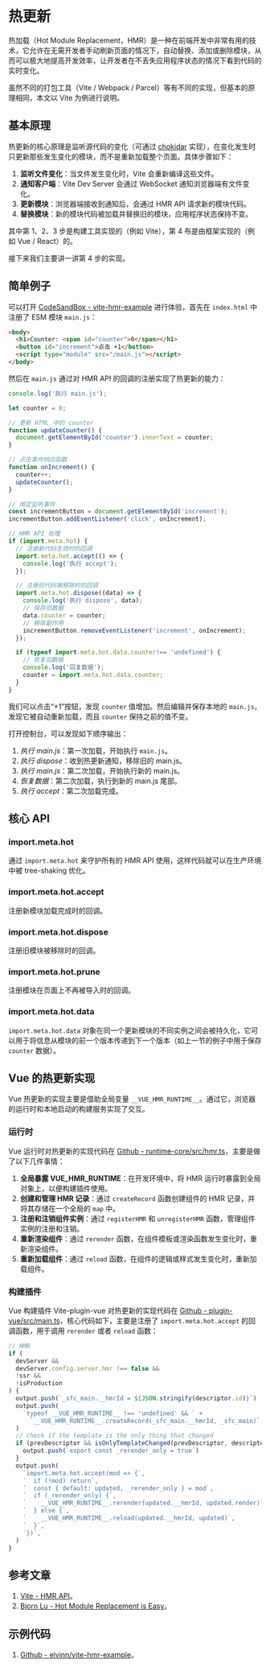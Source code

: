 # 热更新

热加载（Hot Module Replacement，HMR）是一种在前端开发中非常有用的技术，它允许在无需开发者手动刷新页面的情况下，自动替换、添加或删除模块，从而可以极大地提高开发效率，让开发者在不丢失应用程序状态的情况下看到代码的实时变化。

虽然不同的打包工具（Vite / Webpack / Parcel）等有不同的实现，但基本的原理相同，本文以 Vite 为例进行说明。

## 基本原理

热更新的核心原理是监听源代码的变化（可通过 [chokidar](https://github.com/paulmillr/chokidar) 实现），在变化发生时只更新那些发生变化的模块，而不是重新加载整个页面。具体步骤如下：

1. **监听文件变化**：当文件发生变化时，Vite 会重新编译这些文件。
2. **通知客户端**：Vite Dev Server 会通过 WebSocket 通知浏览器端有文件变化。
3. **更新模块**：浏览器端接收到通知后，会通过 HMR API 请求新的模块代码。
4. **替换模块**：新的模块代码被加载并替换旧的模块，应用程序状态保持不变。

其中第 1、2、3 步是构建工具实现的（例如 Vite），第 4 布是由框架实现的（例如 Vue / React）的。

接下来我们主要讲一讲第 4 步的实现。

## 简单例子

可以打开 [CodeSandBox - vite-hmr-example](https://codesandbox.io/p/github/elvinn/vite-hmr-example/main?layout=%257B%2522sidebarPanel%2522%253A%2522EXPLORER%2522%252C%2522rootPanelGroup%2522%253A%257B%2522direction%2522%253A%2522horizontal%2522%252C%2522contentType%2522%253A%2522UNKNOWN%2522%252C%2522type%2522%253A%2522PANEL_GROUP%2522%252C%2522id%2522%253A%2522ROOT_LAYOUT%2522%252C%2522panels%2522%253A%255B%257B%2522type%2522%253A%2522PANEL_GROUP%2522%252C%2522contentType%2522%253A%2522UNKNOWN%2522%252C%2522direction%2522%253A%2522vertical%2522%252C%2522id%2522%253A%2522clyl88ljt00073b5wson9j13k%2522%252C%2522sizes%2522%253A%255B70%252C30%255D%252C%2522panels%2522%253A%255B%257B%2522type%2522%253A%2522PANEL_GROUP%2522%252C%2522contentType%2522%253A%2522EDITOR%2522%252C%2522direction%2522%253A%2522horizontal%2522%252C%2522id%2522%253A%2522EDITOR%2522%252C%2522panels%2522%253A%255B%257B%2522type%2522%253A%2522PANEL%2522%252C%2522contentType%2522%253A%2522EDITOR%2522%252C%2522id%2522%253A%2522clyl88ljt00023b5w7c99ln0n%2522%257D%255D%257D%252C%257B%2522type%2522%253A%2522PANEL_GROUP%2522%252C%2522contentType%2522%253A%2522SHELLS%2522%252C%2522direction%2522%253A%2522horizontal%2522%252C%2522id%2522%253A%2522SHELLS%2522%252C%2522panels%2522%253A%255B%257B%2522type%2522%253A%2522PANEL%2522%252C%2522contentType%2522%253A%2522SHELLS%2522%252C%2522id%2522%253A%2522clyl88ljt00043b5w7y5bsln5%2522%257D%255D%252C%2522sizes%2522%253A%255B100%255D%257D%255D%257D%252C%257B%2522type%2522%253A%2522PANEL_GROUP%2522%252C%2522contentType%2522%253A%2522DEVTOOLS%2522%252C%2522direction%2522%253A%2522vertical%2522%252C%2522id%2522%253A%2522DEVTOOLS%2522%252C%2522panels%2522%253A%255B%257B%2522type%2522%253A%2522PANEL%2522%252C%2522contentType%2522%253A%2522DEVTOOLS%2522%252C%2522id%2522%253A%2522clyl88ljt00063b5w7lum0x65%2522%257D%255D%252C%2522sizes%2522%253A%255B100%255D%257D%255D%252C%2522sizes%2522%253A%255B50%252C50%255D%257D%252C%2522tabbedPanels%2522%253A%257B%2522clyl88ljt00023b5w7c99ln0n%2522%253A%257B%2522tabs%2522%253A%255B%257B%2522id%2522%253A%2522clyl88ljt00013b5wupzp02xn%2522%252C%2522mode%2522%253A%2522permanent%2522%252C%2522type%2522%253A%2522FILE%2522%252C%2522filepath%2522%253A%2522%252FREADME.md%2522%252C%2522state%2522%253A%2522IDLE%2522%257D%255D%252C%2522id%2522%253A%2522clyl88ljt00023b5w7c99ln0n%2522%252C%2522activeTabId%2522%253A%2522clyl88ljt00013b5wupzp02xn%2522%257D%252C%2522clyl88ljt00063b5w7lum0x65%2522%253A%257B%2522id%2522%253A%2522clyl88ljt00063b5w7lum0x65%2522%252C%2522activeTabId%2522%253A%2522clyl8dzpr002b3b5wd96lz1nz%2522%252C%2522tabs%2522%253A%255B%257B%2522type%2522%253A%2522TASK_PORT%2522%252C%2522port%2522%253A5173%252C%2522taskId%2522%253A%2522dev%2522%252C%2522id%2522%253A%2522clyl8dzpr002b3b5wd96lz1nz%2522%252C%2522mode%2522%253A%2522permanent%2522%252C%2522path%2522%253A%2522%252F%2522%257D%255D%257D%252C%2522clyl88ljt00043b5w7y5bsln5%2522%253A%257B%2522id%2522%253A%2522clyl88ljt00043b5w7y5bsln5%2522%252C%2522activeTabId%2522%253A%2522clyl8dx8y001w3b5w73mywla0%2522%252C%2522tabs%2522%253A%255B%257B%2522type%2522%253A%2522TASK_LOG%2522%252C%2522taskId%2522%253A%2522dev%2522%252C%2522id%2522%253A%2522clyl8dx8y001w3b5w73mywla0%2522%252C%2522mode%2522%253A%2522permanent%2522%257D%255D%257D%257D%252C%2522showDevtools%2522%253Atrue%252C%2522showShells%2522%253Atrue%252C%2522showSidebar%2522%253Atrue%252C%2522sidebarPanelSize%2522%253A15%257D) 进行体验，首先在 `index.html` 中注册了 ESM 模块 `main.js`：

``` html {4}
<body>
  <h1>Counter: <span id="counter">0</span></h1>
  <button id="increment">点击 +1</button>
  <script type="module" src="/main.js"></script>
</body>
```

然后在 `main.js` 通过对 HMR API 的回调的注册实现了热更新的能力：

``` javascript {22-34}
console.log('执行 main.js');

let counter = 0;

// 更新 HTML 中的 counter
function updateCounter() {
  document.getElementById('counter').innerText = counter;
}

// 点击事件响应函数
function onIncrement() {
  counter++;
  updateCounter();
}

// 绑定监听事件
const incrementButton = document.getElementById('increment');
incrementButton.addEventListener('click', onIncrement);

// HMR API 处理
if (import.meta.hot) {
  // 注册新代码生效时的回调
  import.meta.hot.accept(() => {
    console.log('执行 accept');
  });

  // 注册旧代码被移除时的回调
  import.meta.hot.dispose((data) => {
    console.log('执行 dispose', data);
    // 保存旧数据
    data.counter = counter;
    // 移除副作用
    incrementButton.removeEventListener('increment', onIncrement);
  });

  if (typeof import.meta.hot.data.counter!== 'undefined') {
    // 恢复旧数据
    console.log('回复数据');
    counter = import.meta.hot.data.counter;
  }
}
```

我们可以点击“+1”按钮，发现 `counter` 值增加。然后编辑并保存本地的 `main.js`，发现它被自动重新加载，而且 `counter` 保持之前的值不变。

打开控制台，可以发现如下顺序输出：

1. *执行 main.js*：第一次加载，开始执行 `main.js`。
2. *执行 dispose*：收到热更新通知，移除旧的 main.js。
3. *执行 main.js*：第二次加载，开始执行新的 main.js。
4. *恢复数据*：第二次加载，执行到新的 main.js 尾部。
5. *执行 accept*：第二次加载完成。

## 核心 API

### import.meta.hot

通过 `import.meta.hot` 来守护所有的 HMR API 使用，这样代码就可以在生产环境中被 tree-shaking 优化。

### import.meta.hot.accept

注册新模块加载完成时的回调。

### import.meta.hot.dispose

注册旧模块被移除时的回调。

### import.meta.hot.prune

注册模块在页面上不再被导入时的回调。

### import.meta.hot.data

`import.meta.hot.data` 对象在同一个更新模块的不同实例之间会被持久化，它可以用于将信息从模块的前一个版本传递到下一个版本（如上一节的例子中用于保存 `counter` 数据）。

## Vue 的热更新实现

Vue 热更新的实现主要是借助全局变量 `__VUE_HMR_RUNTIME__`。通过它，浏览器的运行时和本地启动的构建服务实现了交互。

### 运行时

Vue 运行时对热更新的实现代码在 [Github - runtime-core/src/hmr.ts](https://github.com/vuejs/core/blob/main/packages/runtime-core/src/hmr.ts#L78)，主要是做了以下几件事情：

1. **全局暴露 __VUE_HMR_RUNTIME__**：在开发环境中，将 HMR 运行时暴露到全局对象上，以便构建插件使用。
2. **创建和管理 HMR 记录**：通过 `createRecord` 函数创建组件的 HMR 记录，并将其存储在一个全局的 `map` 中。
3. **注册和注销组件实例**：通过 `registerHMR` 和 `unregisterHMR` 函数，管理组件实例的注册和注销。
4. **重新渲染组件**：通过 `rerender` 函数，在组件模板或渲染函数发生变化时，重新渲染组件。
5. **重新加载组件**：通过 `reload` 函数，在组件的逻辑或样式发生变化时，重新加载组件。

### 构建插件

Vue 构建插件 Vite-plugin-vue 对热更新的实现代码在 [Github - plugin-vue/src/main.ts](https://github.com/vitejs/vite-plugin-vue/blob/main/packages/plugin-vue/src/main.ts)，核心代码如下，主要是注册了 `import.meta.hot.accept` 的回调函数，用于调用 `rerender` 或者 `reload` 函数：

``` javascript
// HMR
if (
  devServer &&
  devServer.config.server.hmr !== false &&
  !ssr &&
  !isProduction
) {
  output.push(`_sfc_main.__hmrId = ${JSON.stringify(descriptor.id)}`)
  output.push(
    `typeof __VUE_HMR_RUNTIME__ !== 'undefined' && ` +
      `__VUE_HMR_RUNTIME__.createRecord(_sfc_main.__hmrId, _sfc_main)`,
  )
  // check if the template is the only thing that changed
  if (prevDescriptor && isOnlyTemplateChanged(prevDescriptor, descriptor)) {
    output.push(`export const _rerender_only = true`)
  }
  output.push(
    `import.meta.hot.accept(mod => {`,
    `  if (!mod) return`,
    `  const { default: updated, _rerender_only } = mod`,
    `  if (_rerender_only) {`,
    `    __VUE_HMR_RUNTIME__.rerender(updated.__hmrId, updated.render)`,
    `  } else {`,
    `    __VUE_HMR_RUNTIME__.reload(updated.__hmrId, updated)`,
    `  }`,
    `})`,
  )
}
```

## 参考文章

1. [Vite - HMR API](https://vitejs.dev/guide/api-hmr)。
2. [Bjorn Lu - Hot Module Replacement is Easy](https://bjornlu.com/blog/hot-module-replacement-is-easy)。

## 示例代码

1. [Github - elvinn/vite-hmr-example](https://github.com/elvinn/vite-hmr-example)。

<Vssue title="Vue 热更新" />
